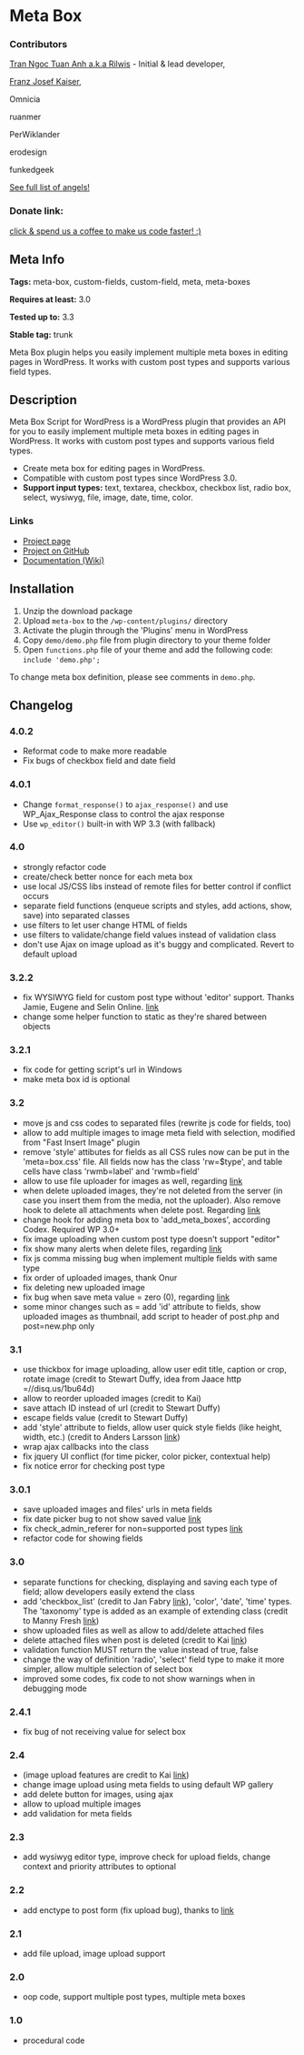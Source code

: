 Meta Box
=======================
### Contributors ###

[Tran Ngoc Tuan Anh a.k.a Rilwis](http://www.deluxeblogtips.com/) - Initial & lead developer,

[Franz Josef Kaiser](http://unserkaiser.com),

Omnicia

ruanmer

PerWiklander

erodesign

funkedgeek

[See full list of angels!](https://github.com/rilwis/meta-box/contributors)

### Donate link: ###

[click & spend us a coffee to make us code faster! :)](http://goo.gl/EWjsD)

Meta Info
--------------------------------------

**Tags:** meta-box, custom-fields, custom-field, meta, meta-boxes

**Requires at least:** 3.0

**Tested up to:** 3.3

**Stable tag:** trunk

Meta Box plugin helps you easily implement multiple meta boxes in editing pages in WordPress. It works with custom post types and supports various field types.

Description
--------------------------------------

Meta Box Script for WordPress is a WordPress plugin that provides an API for you to easily implement multiple meta boxes in editing pages in WordPress. It works with custom post types and supports various field types.

* Create meta box for editing pages in WordPress.
* Compatible with custom post types since WordPress 3.0.
* **Support input types:** text, textarea, checkbox, checkbox list, radio box, select, wysiwyg, file, image, date, time, color.

### Links ###
* [Project page](http://www.deluxeblogtips.com/meta-box-script-for-wordpress/)
* [Project on GitHub](https://github.com/rilwis/meta-box)
* [Documentation (Wiki)](https://github.com/rilwis/meta-box/wiki)

Installation
--------------------------------------

1. Unzip the download package
2. Upload `meta-box` to the `/wp-content/plugins/` directory
3. Activate the plugin through the 'Plugins' menu in WordPress
4. Copy `demo/demo.php` file from plugin directory to your theme folder
5. Open `functions.php` file of your theme and add the following code: `include 'demo.php';`

To change meta box definition, please see comments in `demo.php`.

Changelog
--------------------------------------

### 4.0.2 ###
* Reformat code to make more readable
* Fix bugs of checkbox field and date field

### 4.0.1 ###
* Change `format_response()` to `ajax_response()` and use WP_Ajax_Response class to control the ajax response
* Use `wp_editor()` built-in with WP 3.3 (with fallback)

### 4.0 ###
* strongly refactor code
* create/check better nonce for each meta box
* use local JS/CSS libs instead of remote files for better control if conflict occurs
* separate field functions (enqueue scripts and styles, add actions, show, save) into separated classes
* use filters to let user change HTML of fields
* use filters to validate/change field values instead of validation class
* don't use Ajax on image upload as it's buggy and complicated. Revert to default upload

### 3.2.2 ###
* fix WYSIWYG field for custom post type without 'editor' support. Thanks Jamie, Eugene and Selin Online. [link](http://disq.us/2hzgsk)
* change some helper function to static as they're shared between objects

### 3.2.1 ###
* fix code for getting script's url in Windows
* make meta box id is optional

### 3.2 ###
* move js and css codes to separated files (rewrite js code for fields, too)
* allow to add multiple images to image meta field with selection, modified from "Fast Insert Image" plugin
* remove 'style' attibutes for fields as all CSS rules now can be put in the 'meta=box.css' file. All fields now has the class 'rw=$type', and table cells have class 'rwmb=label' and 'rwmb=field'
* allow to use file uploader for images as well, regarding [link](http://disq.us/1k2lwf)
* when delete uploaded images, they're not deleted from the server (in case you insert them from the media, not the uploader). Also remove hook to delete all attachments when delete post. Regarding [link](http://disq.us/1nppyi)
* change hook for adding meta box to 'add_meta_boxes', according Codex. Required WP 3.0+
* fix image uploading when custom post type doesn't support "editor"
* fix show many alerts when delete files, regarding [link](http://disq.us/1lolgb)
* fix js comma missing bug when implement multiple fields with same type
* fix order of uploaded images, thank Onur
* fix deleting new uploaded image
* fix bug when save meta value = zero (0), regarding [link](http://disq.us/1tg008)
* some minor changes such as = add 'id' attribute to fields, show uploaded images as thumbnail, add script to header of post.php and post=new.php only

### 3.1 ###
* use thickbox for image uploading, allow user edit title, caption or crop, rotate image (credit to Stewart Duffy, idea from Jaace http =//disq.us/1bu64d)
* allow to reorder uploaded images (credit to Kai)
* save attach ID instead of url (credit to Stewart Duffy)
* escape fields value (credit to Stewart Duffy)
* add 'style' attribute to fields, allow user quick style fields (like height, width, etc.) (credit to Anders Larsson [link](http://disq.us/1eg4kp))
* wrap ajax callbacks into the class
* fix jquery UI conflict (for time picker, color picker, contextual help)
* fix notice error for checking post type

### 3.0.1 ###
* save uploaded images and files' urls in meta fields
* fix date picker bug to not show saved value [link](http://disq.us/1cg6mx)
* fix check_admin_referer for non=supported post types [link](http://goo.gl/B6cah)
* refactor code for showing fields

### 3.0 ###
* separate functions for checking, displaying and saving each type of field; allow developers easily extend the class
* add 'checkbox_list' (credit to Jan Fabry [link](http://goo.gl/9sDAx)), 'color', 'date', 'time' types. The 'taxonomy' type is added as an example of extending class (credit to Manny Fresh [link](http://goo.gl/goGfm))
* show uploaded files as well as allow to add/delete attached files
* delete attached files when post is deleted (credit to Kai [link](http://goo.gl/9gfvd))
* validation function MUST return the value instead of true, false
* change the way of definition 'radio', 'select' field type to make it more simpler, allow multiple selection of select box
* improved some codes, fix code to not show warnings when in debugging mode

### 2.4.1 ###
* fix bug of not receiving value for select box

### 2.4 ###
* (image upload features are credit to Kai [link](http://twitter.com/ungestaltbar))
* change image upload using meta fields to using default WP gallery
* add delete button for images, using ajax
* allow to upload multiple images
* add validation for meta fields

### 2.3 ###
* add wysiwyg editor type, improve check for upload fields, change context and priority attributes to optional

### 2.2 ###
* add enctype to post form (fix upload bug), thanks to [link](http://goo.gl/PWWNf)

### 2.1 ###
* add file upload, image upload support

### 2.0 ###
* oop code, support multiple post types, multiple meta boxes

### 1.0 ###
* procedural code